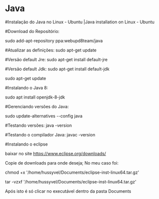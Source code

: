 # Java

#Instalação do Java no Linux - Ubuntu |Java installation on Linux - Ubuntu


#Download do Repositório:

sudo add-apt-repository ppa:webupd8team/java


#Atualizar as definições:
sudo apt-get update


#Versão default Jre:
sudo apt-get install default-jre


#Versão default Jdk:
sudo apt-get install default-jdk


sudo apt-get update

#Instalando o Java 8:

sudo apt install openjdk-8-jdk



#Gerenciando versões do Java:

sudo update-alternatives --config java

#Testando versões:
java -version

#Testando o compilador Java:
javac -version


#Instalando o eclipse

baixar no site 
https://www.eclipse.org/downloads/

Copie de downloads para onde deseja; No meu caso foi:

chmod +x '/home/hussyvel/Documents/eclipse-inst-linux64.tar.gz' 

tar -vzxf '/home/hussyvel/Documents/eclipse-inst-linux64.tar.gz' 

Após isto é só clicar no executável dentro da pasta Documents

